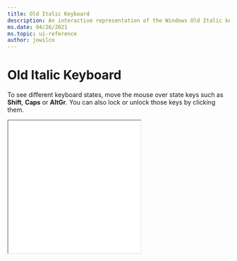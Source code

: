 ```yaml
---
title: Old Italic Keyboard
description: An interactive representation of the Windows Old Italic keyboard. To see different keyboard states, click or move the mouse over the state keys.
ms.date: 04/26/2021
ms.topic: ui-reference
author: jowilco
---
```


# Old Italic Keyboard

To see different keyboard states, move the mouse over state keys such as **Shift**, **Caps** or **AltGr**. You can also lock or unlock those keys by clicking them.

<iframe src="kbdoldit.html" height="300"></iframe>
